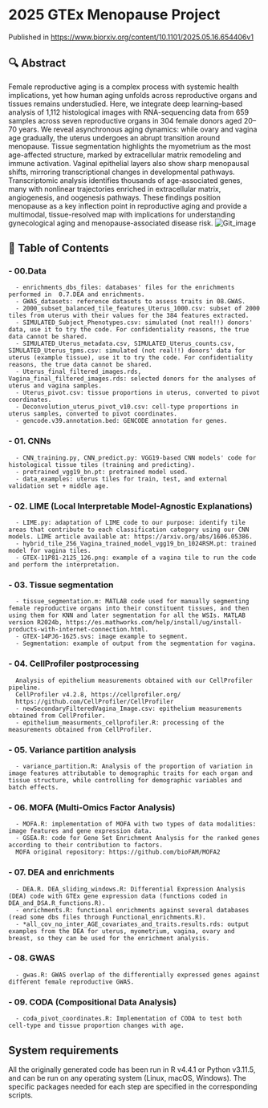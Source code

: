 # 2025 GTEx Menopause Project
Published in https://www.biorxiv.org/content/10.1101/2025.05.16.654406v1
## 🔍 Abstract
Female reproductive aging is a complex process with systemic health implications, yet how human aging unfolds across reproductive organs and tissues remains understudied. 
Here, we integrate deep learning–based analysis of 1,112 histological images with RNA-sequencing data from 659 samples across seven reproductive organs in 304 female donors aged 20–70
years. We reveal asynchronous aging dynamics: while ovary and vagina age gradually, the uterus undergoes an abrupt transition around menopause. 
Tissue segmentation highlights the myometrium as the most age-affected structure, marked by extracellular matrix remodeling and immune activation. 
Vaginal epithelial layers also show sharp menopausal shifts, mirroring transcriptional changes in developmental pathways. 
Transcriptomic analysis identifies thousands of age-associated genes, many with nonlinear trajectories enriched in extracellular matrix, angiogenesis, and oogenesis pathways. 
These findings position menopause as a key inflection point in reproductive aging and provide a multimodal, tissue-resolved map with implications for understanding gynecological
aging and menopause-associated disease risk.
![Git_image](https://github.com/user-attachments/assets/1e58ef44-31c2-4f04-b3a5-8d089cf19405)


## 📝 Table of Contents
### - 00.Data
      - enrichments_dbs_files: databases' files for the enrichments performed in  0.7.DEA and enrichments.
      - GWAS_datasets: reference datasets to assess traits in 08.GWAS.
      - 2000_subset_balanced_tile_features_Uterus_1000.csv: subset of 2000 tiles from uterus with their values for the 384 features extracted.
      - SIMULATED_Subject_Phenotypes.csv: simulated (not real!!) donors' data, use it to try the code. For confidentiality reasons, the true data cannot be shared.
      - SIMULATED_Uterus_metadata.csv, SIMULATED_Uterus_counts.csv, SIMULATED_Uterus_tpms.csv: simulated (not real!!) donors' data for uterus (example tissue), use it to try the code. For confidentiality reasons, the true data cannot be shared.
      - Uterus_final_filtered_images.rds, Vagina_final_filtered_images.rds: selected donors for the analyses of uterus and vagina samples.
      - Uterus_pivot.csv: tissue proportions in uterus, converted to pivot coordinates.
      - Deconvolution_uterus_pivot_v10.csv: cell-type proportions in uterus samples, converted to pivot coordinates.
      - gencode.v39.annotation.bed: GENCODE annotation for genes.

### - 01. CNNs
      - CNN_training.py, CNN_predict.py: VGG19-based CNN models' code for histological tissue tiles (training and predicting).
      - pretrained_vgg19_bn.pt: pretrained model used.
      - data_examples: uterus tiles for train, test, and external validation set + middle age.
      
### - 02. LIME (Local Interpretable Model-Agnostic Explanations)
      - LIME.py: adaptation of LIME code to our purpose: identify tile areas that contribute to each classification category using our CNN models. LIME article available at: https://arxiv.org/abs/1606.05386.
      - hybrid_tile_256_Vagina_trained_model_vgg19_bn_1024RSM.pt: trained model for vagina tiles.
      - GTEX-11P81-2125_126.png: example of a vagina tile to run the code and perform the interpretation.
      
### - 03. Tissue segmentation
      - tissue_segmentation.m: MATLAB code used for manually segmenting female reproductive organs into their constituent tissues, and then using them for KNN and later segmentation for all the WSIs. MATLAB version R2024b, https://es.mathworks.com/help/install/ug/install-products-with-internet-connection.html.
      - GTEX-14PJ6-1625.svs: image example to segment.
      - Segmentation: example of output from the segmentation for vagina.
      
### - 04. CellProfiler postprocessing
      Analysis of epithelium measurements obtained with our CellProfiler pipeline.
      CellProfiler v4.2.8, https://cellprofiler.org/
      https://github.com/CellProfiler/CellProfiler
      - newSecondaryFilteredVagina_Image.csv: epithelium measurements obtained from CellProfiler.
      - epithelium_measurments_cellprofiler.R: processing of the measurements obtained from CellProfiler.
      
### - 05. Variance partition analysis
      - variance_partition.R: Analysis of the proportion of variation in image features attributable to demographic traits for each organ and tissue structure, while controlling for demographic variables and batch effects.
      
### - 06. MOFA (Multi-Omics Factor Analysis)
      - MOFA.R: implementation of MOFA with two types of data modalities: image features and gene expression data.
      - GSEA.R: code for Gene Set Enrichment Analysis for the ranked genes according to their contribution to factors.
      MOFA original repository: https://github.com/bioFAM/MOFA2 
      
### - 07. DEA and enrichments 
      - DEA.R. DEA_sliding_windows.R: Differential Expression Analysis (DEA) code with GTEx gene expression data (functions coded in DEA_and_DSA.R_functions.R).
      - enrichments.R: functional enrichments against several databases (read some dbs files through Functional_enrichments.R).
      - *all_cov_no_inter_AGE_covariates_and_traits.results.rds: output examples from the DEA for uterus, myometrium, vagina, ovary and breast, so they can be used for the enrichment analysis.
      
### - 08. GWAS
      - gwas.R: GWAS overlap of the differentially expressed genes against different female reproductive GWAS.
      
### - 09. CODA (Compositional Data Analysis)
      - coda_pivot_coordinates.R: Implementation of CODA to test both cell-type and tissue proportion changes with age.

## System requirements
All the originally generated code has been run in R v4.4.1 or Python v3.11.5, and can be run on any operating system (Linux, macOS, Windows). The specific packages needed for each step are specified in the corresponding scripts.

